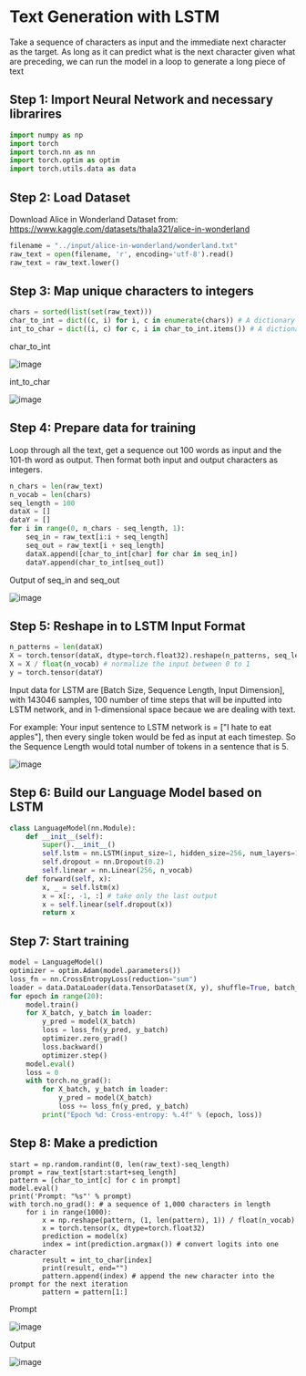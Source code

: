 # Text Generation with LSTM

Take a sequence of characters as input and the immediate next character as the target. As long as it can predict what is the next character given what are preceding, we can run the model in a loop to generate a long piece of text

## Step 1: Import Neural Network and necessary librarires
```py
import numpy as np
import torch
import torch.nn as nn
import torch.optim as optim
import torch.utils.data as data
```

## Step 2: Load Dataset
Download Alice in Wonderland Dataset from: https://www.kaggle.com/datasets/thala321/alice-in-wonderland

```py
filename = "../input/alice-in-wonderland/wonderland.txt"
raw_text = open(filename, 'r', encoding='utf-8').read()
raw_text = raw_text.lower()
```

## Step 3: Map unique characters to integers
```py
chars = sorted(list(set(raw_text)))
char_to_int = dict((c, i) for i, c in enumerate(chars)) # A dictionary to map of unique characters to integers
int_to_char = dict((i, c) for c, i in char_to_int.items()) # A dictionary to tranform integers back to characters
```

char_to_int

![image](https://github.com/hughiephan/DPL/assets/16631121/db4f7e07-eb25-4242-afee-88113fd216c5)

int_to_char

![image](https://github.com/hughiephan/DPL/assets/16631121/d0fd86fb-1c5c-43f7-a7bc-354be8fe9705)


## Step 4: Prepare data for training 

Loop through all the text, get a sequence out 100 words as input and the 101-th word as output. Then format both input and output characters as integers.

```py
n_chars = len(raw_text)
n_vocab = len(chars)
seq_length = 100
dataX = []
dataY = []
for i in range(0, n_chars - seq_length, 1):
    seq_in = raw_text[i:i + seq_length]
    seq_out = raw_text[i + seq_length]
    dataX.append([char_to_int[char] for char in seq_in])
    dataY.append(char_to_int[seq_out])
```

Output of seq_in and seq_out

![image](https://github.com/hughiephan/DPL/assets/16631121/d26de4c5-e585-4e39-ab99-9e31c6b8a2a6)

## Step 5: Reshape in to LSTM Input Format
```py
n_patterns = len(dataX)
X = torch.tensor(dataX, dtype=torch.float32).reshape(n_patterns, seq_length, 1) # reshape X to be [samples, time steps, features]
X = X / float(n_vocab) # normalize the input between 0 to 1
y = torch.tensor(dataY)
```

Input data for LSTM are [Batch Size, Sequence Length, Input Dimension], with 143046 samples, 100 number of time steps that will be inputted into LSTM network, and in 1-dimensional space becaue we are dealing with text.

For example: Your input sentence to LSTM network is = ["I hate to eat apples"], then every single token would be fed as input at each timestep. So the Sequence Length would total number of tokens in a sentence that is 5.

![image](https://github.com/hughiephan/DPL/assets/16631121/84703a36-b2c9-4b43-94d3-aa2e1f9297df)

## Step 6: Build our Language Model based on LSTM
```py
class LanguageModel(nn.Module):
    def __init__(self):
        super().__init__()
        self.lstm = nn.LSTM(input_size=1, hidden_size=256, num_layers=1, batch_first=True)
        self.dropout = nn.Dropout(0.2)
        self.linear = nn.Linear(256, n_vocab)
    def forward(self, x):
        x, _ = self.lstm(x)
        x = x[:, -1, :] # take only the last output
        x = self.linear(self.dropout(x))
        return x
```

## Step 7: Start training
```py
model = LanguageModel()
optimizer = optim.Adam(model.parameters())
loss_fn = nn.CrossEntropyLoss(reduction="sum")
loader = data.DataLoader(data.TensorDataset(X, y), shuffle=True, batch_size=128)
for epoch in range(20):
    model.train()
    for X_batch, y_batch in loader:
        y_pred = model(X_batch)
        loss = loss_fn(y_pred, y_batch)
        optimizer.zero_grad()
        loss.backward()
        optimizer.step()
    model.eval()
    loss = 0
    with torch.no_grad():
        for X_batch, y_batch in loader:
            y_pred = model(X_batch)
            loss += loss_fn(y_pred, y_batch)
        print("Epoch %d: Cross-entropy: %.4f" % (epoch, loss))
```

## Step 8: Make a prediction 

```
start = np.random.randint(0, len(raw_text)-seq_length)
prompt = raw_text[start:start+seq_length]
pattern = [char_to_int[c] for c in prompt]
model.eval()
print('Prompt: "%s"' % prompt)
with torch.no_grad(): # a sequence of 1,000 characters in length
    for i in range(1000):
        x = np.reshape(pattern, (1, len(pattern), 1)) / float(n_vocab)
        x = torch.tensor(x, dtype=torch.float32)
        prediction = model(x)
        index = int(prediction.argmax()) # convert logits into one character
        result = int_to_char[index]
        print(result, end="")
        pattern.append(index) # append the new character into the prompt for the next iteration
        pattern = pattern[1:]
```

Prompt

![image](https://github.com/hughiephan/DPL/assets/16631121/97e254b7-88f9-4da9-8269-4c2068799fe4)

Output

![image](https://github.com/hughiephan/DPL/assets/16631121/08a1da04-aa92-4896-8b0f-e91f8c6e5f17)
